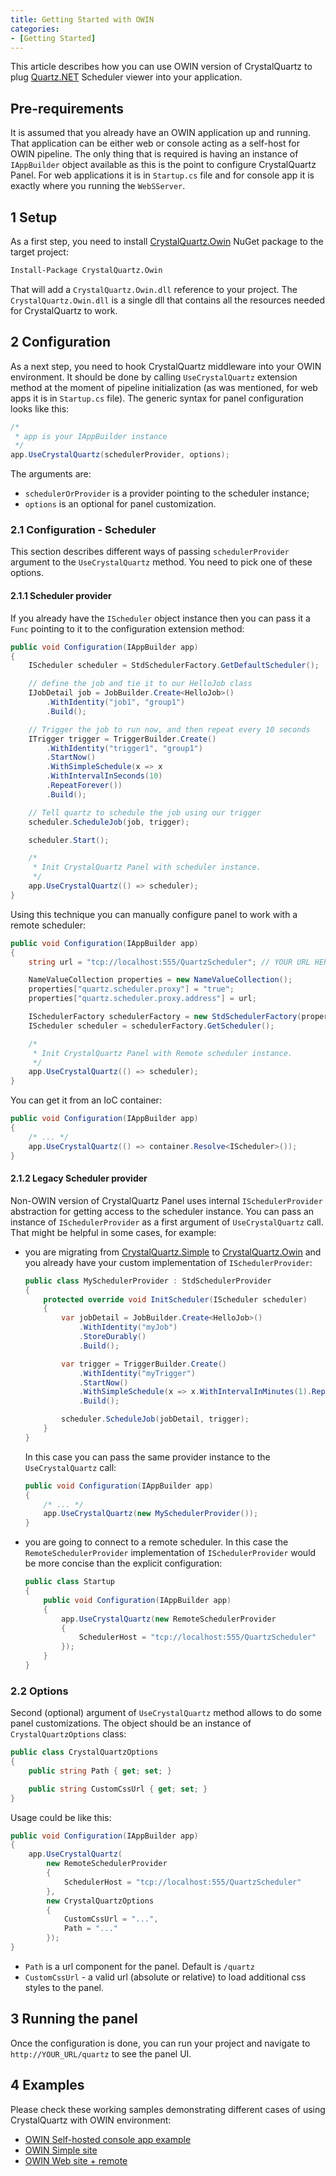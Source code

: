 ```yaml
---
title: Getting Started with OWIN
categories:
- [Getting Started]
---
```


This article describes how you can use OWIN version of CrystalQuartz to
plug [Quartz.NET](http://www.quartz-scheduler.net/) Scheduler viewer into
your application.

## Pre-requirements ##

It is assumed that you already have an OWIN application up and running.
That application can be either web or console acting as a self-host for
OWIN pipeline. The only thing that is required is having an instance of
`IAppBuilder` object available as this is the point to configure CrystalQuartz
Panel. For web applications it is in `Startup.cs` file and for console
app it is exactly where you running the `WebSServer`. 

## 1 Setup ##

As a first step, you need to install
[CrystalQuartz.Owin](http://nuget.org/List/Packages/CrystalQuartz.Owin)
NuGet package to the target project:

```bash
Install-Package CrystalQuartz.Owin
```

That will add a `CrystalQuartz.Owin.dll` reference to your project.
The `CrystalQuartz.Owin.dll` is a single dll that contains all the
resources needed for CrystalQuartz to work.

## 2 Configuration ##

As a next step, you need to hook CrystalQuartz middleware into your 
OWIN environment. It should be done by calling `UseCrystalQuartz` 
extension method at the moment of pipeline initialization (as was mentioned,
for web apps it is in `Startup.cs` file). The generic syntax for panel 
configuration looks like this:

```cs
/*
 * app is your IAppBuilder instance
 */
app.UseCrystalQuartz(schedulerProvider, options);
```

The arguments are:

* `schedulerOrProvider` is a provider pointing to the scheduler instance;
* `options` is an optional for panel customization.

### 2.1 Configuration - Scheduler

This section describes different ways of passing `schedulerProvider` argument
to the `UseCrystalQuartz` method. You need to pick one of these options.

#### 2.1.1 Scheduler provider

If you already have the `IScheduler` object instance then you can pass it
a `Func` pointing to it to the configuration extension method:

```cs
public void Configuration(IAppBuilder app)
{
    IScheduler scheduler = StdSchedulerFactory.GetDefaultScheduler();

    // define the job and tie it to our HelloJob class
    IJobDetail job = JobBuilder.Create<HelloJob>()
        .WithIdentity("job1", "group1")
        .Build();

    // Trigger the job to run now, and then repeat every 10 seconds
    ITrigger trigger = TriggerBuilder.Create()
        .WithIdentity("trigger1", "group1")
        .StartNow()
        .WithSimpleSchedule(x => x
        .WithIntervalInSeconds(10)
        .RepeatForever())
        .Build();

    // Tell quartz to schedule the job using our trigger
    scheduler.ScheduleJob(job, trigger);

    scheduler.Start();

    /*
     * Init CrystalQuartz Panel with scheduler instance.
     */
    app.UseCrystalQuartz(() => scheduler);
}
```

Using this technique you can manually configure panel to work with a
remote scheduler:

```cs
public void Configuration(IAppBuilder app)
{
    string url = "tcp://localhost:555/QuartzScheduler"; // YOUR URL HERE

    NameValueCollection properties = new NameValueCollection();
    properties["quartz.scheduler.proxy"] = "true";
    properties["quartz.scheduler.proxy.address"] = url; 

    ISchedulerFactory schedulerFactory = new StdSchedulerFactory(properties);
    IScheduler scheduler = schedulerFactory.GetScheduler();

    /*
     * Init CrystalQuartz Panel with Remote scheduler instance.
     */
    app.UseCrystalQuartz(() => scheduler);
}
```

You can get it from an IoC container:

```cs
public void Configuration(IAppBuilder app)
{
    /* ... */
    app.UseCrystalQuartz(() => container.Resolve<IScheduler>());
}
```

#### 2.1.2 Legacy Scheduler provider

Non-OWIN version of CrystalQuartz Panel uses internal `ISchedulerProvider` abstraction for getting access to the scheduler 
instance. You can pass an instance of `ISchedulerProvider` as a first argument of `UseCrystalQuartz` call. That might be helpful in some cases, for example:

* you are migrating from [CrystalQuartz.Simple](http://nuget.org/List/Packages/CrystalQuartz.Simple) to [CrystalQuartz.Owin](http://nuget.org/List/Packages/CrystalQuartz.Owin) and you already have your custom implementation of 
`ISchedulerProvider`: 

    ```cs
    public class MySchedulerProvider : StdSchedulerProvider
    {
        protected override void InitScheduler(IScheduler scheduler)
        {
            var jobDetail = JobBuilder.Create<HelloJob>()
                .WithIdentity("myJob")
                .StoreDurably()
                .Build();

            var trigger = TriggerBuilder.Create()
                .WithIdentity("myTrigger")
                .StartNow()
                .WithSimpleSchedule(x => x.WithIntervalInMinutes(1).RepeatForever())
                .Build();

            scheduler.ScheduleJob(jobDetail, trigger);
        }
    }
    ```
  In this case you can pass the same provider instance to the `UseCrystalQuartz` call:

    ```cs
    public void Configuration(IAppBuilder app)
    {
        /* ... */
        app.UseCrystalQuartz(new MySchedulerProvider());
    }
    ```

* you are going to connect to a remote scheduler. In this case the `RemoteSchedulerProvider` implementation of `ISchedulerProvider` would be more concise than the explicit configuration:

    ```cs
    public class Startup
    {
        public void Configuration(IAppBuilder app)
        {
            app.UseCrystalQuartz(new RemoteSchedulerProvider
            {
                SchedulerHost = "tcp://localhost:555/QuartzScheduler"
            });
        }
    }
    ```

### 2.2 Options

Second (optional) argument of `UseCrystalQuartz` method allows to do some panel customizations. The object should be an instance of `CrystalQuartzOptions` class:

```cs
public class CrystalQuartzOptions
{
    public string Path { get; set; }

    public string CustomCssUrl { get; set; }
}
```

Usage could be like this:

```cs
public void Configuration(IAppBuilder app)
{
    app.UseCrystalQuartz(
        new RemoteSchedulerProvider
        {
            SchedulerHost = "tcp://localhost:555/QuartzScheduler"
        },
        new CrystalQuartzOptions
        {
            CustomCssUrl = "...",
            Path = "..."
        });
}
```

* `Path` is a url component for the panel. Default is `/quartz`
* `CustomCssUrl` - a valid url (absolute or relative) to load additional css styles to the panel.

## 3 Running the panel ##

Once the configuration is done, you can run your project and navigate to `http://YOUR_URL/quartz` to see the panel UI. 

## 4 Examples ##

Please check these working samples demonstrating different cases of using CrystalQuartz with OWIN environment:

- [OWIN Self-hosted console app example](//github.com/guryanovev/CrystalQuartz/tree/master/examples/01_Owin_SelfHosted)
- [OWIN Simple site](//github.com/guryanovev/CrystalQuartz/tree/master/examples/02_Owin_Web_Simple)
- [OWIN Web site + remote](//github.com/guryanovev/CrystalQuartz/tree/master/examples/03_Owin_Web_Remote)


